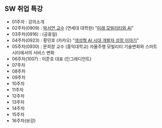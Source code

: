 ## SW 취업 특강
* 01주차 : 강의소개
* 02주차(0909) : [박서연 교수](https://www.ilyojournal.com/news/articleView.html?idxno=21786) (연세대 대학원) "[미래 모빌리티와 AI](https://github.com/yungbyun/special_talk/blob/main/20240909_%EC%A0%9C%EC%A3%BC%EB%8C%80%20%20%EB%AF%B8%EB%9E%98%EB%AA%A8%EB%B9%8C%EB%A6%AC%ED%8B%B0-1.pdf)"
* 03주차(0916) : (공휴일) 
* 04주차(0923) : 황민호 (카카오) "[생성형 AI 시대 개발자 성장 이야기](https://github.com/yungbyun/talk/blob/main/%EC%83%9D%EC%84%B1%ED%98%95%20AI%20%EC%8B%9C%EB%8C%80%20%EA%B0%9C%EB%B0%9C%EC%9E%90%20%EC%84%B1%EC%9E%A5%20%EC%9D%B4%EC%95%BC%EA%B8%B0.pdf)"
* 05주차(0930) : 문희창 교수 (홍익대학교) 자율주행 모빌리티 기술변화와 스마트시티에서의 서비스 변화
* 06주차(1007) : 이준호 대표 (인그래디언트) 
* 07주차
* 08주차
* 09주차
* 10주차
* 11주차
* 12주차
* 13주차
* 14주차
* 15주차
* 16주차(보강)
